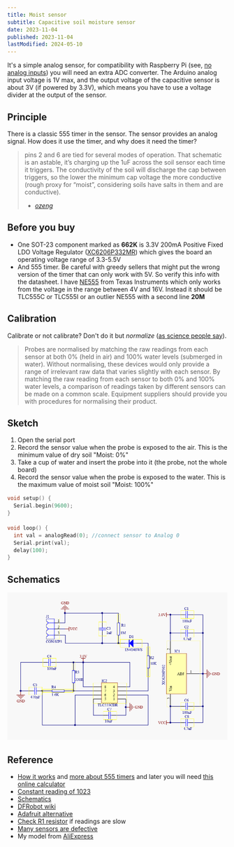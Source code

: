 ```yaml
---
title: Moist sensor
subtitle: Capacitive soil moisture sensor
date: 2023-11-04
published: 2023-11-04
lastModified: 2024-05-10
---
```


It's a simple analog sensor, for compatibility with Raspberry Pi (see, [no analog inputs](https://pinout.xyz/)) you will need an extra ADC converter. The Arduino analog input voltage is 1V max, and the output voltage of the capacitive sensor is about 3V (if powered by 3.3V), which means you have to use a voltage divider at the output of the sensor.
## Principle

There is a classic 555 timer in the sensor. The sensor provides an analog signal. How does it use the timer, and why does it need the timer?

> pins 2 and 6 are tied for several modes of operation. That schematic is an astable, it’s charging up the 1uF across the soil sensor each time it triggers. The conductivity of the soil will discharge the cap between triggers, so the lower the minimum cap voltage the more conductive (rough proxy for “moist”, considering soils have salts in them and are conductive).
>
> - _[ozeng](https://aus.social/@ozeng/112363314413452382)_

## Before you buy

- One SOT-23 component marked as **662K** is 3.3V 200mA Positive Fixed LDO Voltage Regulator ([XC6206P332MR](https://product.torexsemi.com/system/files/series/xc6206.pdf)) which gives the board an operating voltage range of 3.3-5.5V
- And 555 timer. Be careful with greedy sellers that might put the wrong version of the timer that can only work with 5V. So verify this info with the datasheet. I have [NE555](https://www.ti.com/lit/ds/symlink/ne555.pdf) from Texas Instruments which only works from the voltage in the range between 4V and 16V. Instead it should be TLC555C or TLC555I or an outlier NE555 with a second line **20M**

## Calibration

Calibrate or not calibrate? Don't do it but _normalize_ ([as science people say](https://www.daf.qld.gov.au/__data/assets/pdf_file/0018/55170/Capacitance-Probe-Calibration.pdf)).

>Probes are normalised by matching the raw readings from each sensor at both 0% (held in air) and 100% water levels (submerged in water). Without normalising, these devices would only provide a range of irrelevant raw data that varies slightly with each sensor. By matching the raw reading from each sensor to both 0% and 100% water levels, a comparison of readings taken by different sensors can be made on a common scale. Equipment suppliers should provide you with procedures for normalising their product.


## Sketch

1. Open the serial port
2. Record the sensor value when the probe is exposed to the air. This is the minimum value of dry soil "Moist: 0%"
3. Take a cup of water and insert the probe into it (the probe, not the whole board)
4. Record the sensor value when the probe is exposed to the water. This is the maximum value of moist soil "Moist: 100%"

```c
void setup() {
  Serial.begin(9600);
}

void loop() {
  int val = analogRead(0); //connect sensor to Analog 0
  Serial.print(val);
  delay(100);
}
```

## Schematics

![Schematics of capacitive soil moisteru sensor](./capacitive-soil-moisture-sensor-v1.0.png)


## Reference

- [How it works](https://www.biomaker.org/block-catalogue/2021/12/17/soil-moisture-sensor-aideepen-v12) and [more about 555 timers](https://www.nutsvolts.com/magazine/article/using-the-555-timer-ic-in-special-or-unusual-circuits) and later you will need [this online calculator](https://www.digikey.com/en/resources/conversion-calculators/conversion-calculator-555-timer)
- [Constant reading of 1023](https://forum.arduino.cc/t/capacitive-soil-moisture-sensor-v1-2/628094/8)
- [Schematics](https://raw.githubusercontent.com/Arduinolibrary/DFRobot_Capacitive_Soil_Moisture_Sensor/master/SEN0193%20%20Capacitive%20Soil%20Moisture%20SensorV1.0.PDF)
- [DFRobot wiki](https://wiki.dfrobot.com/Capacitive_Soil_Moisture_Sensor_SKU_SEN0193)
- [Adafruit alternative](https://www.adafruit.com/product/4026)
- [Check R1 resistor](https://www.youtube.com/watch?v=QGCrtXf8YSs) if readings are slow
- [Many sensors are defective](https://www.youtube.com/watch?v=IGP38bz-K48)
- My model from [AliExpress](https://www.aliexpress.us/item/3256805444580337.html)
